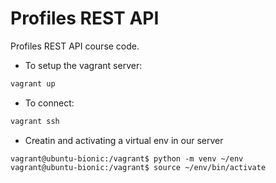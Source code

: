 # Profiles REST API

Profiles REST API course code.

* To setup the vagrant server:
```bash
vagrant up
```

* To connect:
```bash
vagrant ssh
```
* Creatin and activating a virtual env in our server
```console
vagrant@ubuntu-bionic:/vagrant$ python -m venv ~/env
vagrant@ubuntu-bionic:/vagrant$ source ~/env/bin/activate

```
